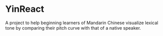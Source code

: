 # YinReact

A project to help beginning learners of Mandarin Chinese visualize lexical tone by comparing their pitch curve with that of a native speaker. 
